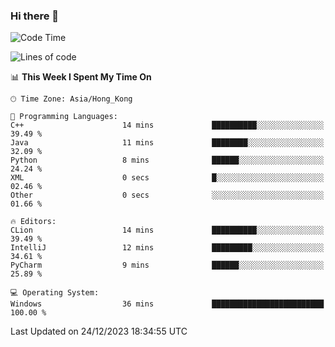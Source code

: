 ### Hi there 👋

<!--
**RoiexLee/RoiexLee** is a ✨ _special_ ✨ repository because its `README.md` (this file) appears on your GitHub profile.

Here are some ideas to get you started:

- 🔭 I’m currently working on ...
- 🌱 I’m currently learning ...
- 👯 I’m looking to collaborate on ...
- 🤔 I’m looking for help with ...
- 💬 Ask me about ...
- 📫 How to reach me: ...
- 😄 Pronouns: ...
- ⚡ Fun fact: ...
-->

<!--START_SECTION:waka-->
![Code Time](http://img.shields.io/badge/Code%20Time-430%20hrs%2056%20mins-blue)

![Lines of code](https://img.shields.io/badge/From%20Hello%20World%20I%27ve%20Written-37.4%20thousand%20lines%20of%20code-blue)

📊 **This Week I Spent My Time On** 

```text
🕑︎ Time Zone: Asia/Hong_Kong

💬 Programming Languages: 
C++                      14 mins             ██████████░░░░░░░░░░░░░░░   39.49 % 
Java                     11 mins             ████████░░░░░░░░░░░░░░░░░   32.09 % 
Python                   8 mins              ██████░░░░░░░░░░░░░░░░░░░   24.24 % 
XML                      0 secs              █░░░░░░░░░░░░░░░░░░░░░░░░   02.46 % 
Other                    0 secs              ░░░░░░░░░░░░░░░░░░░░░░░░░   01.66 % 

🔥 Editors: 
CLion                    14 mins             ██████████░░░░░░░░░░░░░░░   39.49 % 
IntelliJ                 12 mins             █████████░░░░░░░░░░░░░░░░   34.61 % 
PyCharm                  9 mins              ██████░░░░░░░░░░░░░░░░░░░   25.89 % 

💻 Operating System: 
Windows                  36 mins             █████████████████████████   100.00 % 
```


 Last Updated on 24/12/2023 18:34:55 UTC
<!--END_SECTION:waka-->
